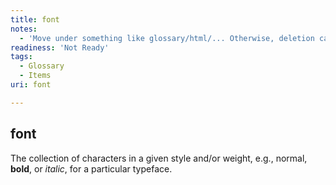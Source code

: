 ```yaml
---
title: font
notes:
  - 'Move under something like glossary/html/... Otherwise, deletion candidate, and move this definition in context of something else, such as a layout section under concepts or tuts.'
readiness: 'Not Ready'
tags:
  - Glossary
  - Items
uri: font

---
```

## <span>font</span>

The collection of characters in a given style and/or weight, e.g., normal, **bold**, or *italic*, for a particular typeface.

